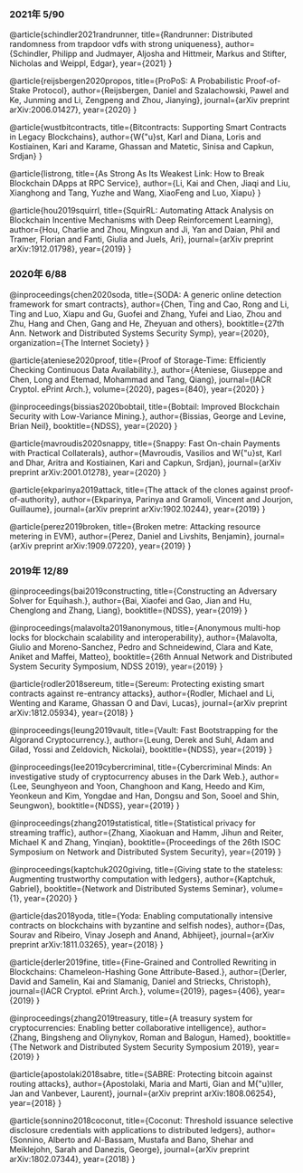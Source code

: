### 2021年 5/90
@article{schindler2021randrunner,
  title={Randrunner: Distributed randomness from trapdoor vdfs with strong uniqueness},
  author={Schindler, Philipp and Judmayer, Aljosha and Hittmeir, Markus and Stifter, Nicholas and Weippl, Edgar},
  year={2021}
}

@article{reijsbergen2020propos,
  title={ProPoS: A Probabilistic Proof-of-Stake Protocol},
  author={Reijsbergen, Daniel and Szalachowski, Pawel and Ke, Junming and Li, Zengpeng and Zhou, Jianying},
  journal={arXiv preprint arXiv:2006.01427},
  year={2020}
}

@article{wustbitcontracts,
  title={Bitcontracts: Supporting Smart Contracts in Legacy Blockchains},
  author={W{\"u}st, Karl and Diana, Loris and Kostiainen, Kari and Karame, Ghassan and Matetic, Sinisa and Capkun, Srdjan}
}

@article{listrong,
  title={As Strong As Its Weakest Link: How to Break Blockchain DApps at RPC Service},
  author={Li, Kai and Chen, Jiaqi and Liu, Xianghong and Tang, Yuzhe and Wang, XiaoFeng and Luo, Xiapu}
}

@article{hou2019squirrl,
  title={SquirRL: Automating Attack Analysis on Blockchain Incentive Mechanisms with Deep Reinforcement Learning},
  author={Hou, Charlie and Zhou, Mingxun and Ji, Yan and Daian, Phil and Tramer, Florian and Fanti, Giulia and Juels, Ari},
  journal={arXiv preprint arXiv:1912.01798},
  year={2019}
}

### 2020年 6/88
@inproceedings{chen2020soda,
  title={SODA: A generic online detection framework for smart contracts},
  author={Chen, Ting and Cao, Rong and Li, Ting and Luo, Xiapu and Gu, Guofei and Zhang, Yufei and Liao, Zhou and Zhu, Hang and Chen, Gang and He, Zheyuan and others},
  booktitle={27th Ann. Network and Distributed Systems Security Symp},
  year={2020},
  organization={The Internet Society}
}

@article{ateniese2020proof,
  title={Proof of Storage-Time: Efficiently Checking Continuous Data Availability.},
  author={Ateniese, Giuseppe and Chen, Long and Etemad, Mohammad and Tang, Qiang},
  journal={IACR Cryptol. ePrint Arch.},
  volume={2020},
  pages={840},
  year={2020}
}

@inproceedings{bissias2020bobtail,
  title={Bobtail: Improved Blockchain Security with Low-Variance Mining.},
  author={Bissias, George and Levine, Brian Neil},
  booktitle={NDSS},
  year={2020}
}

@article{mavroudis2020snappy,
  title={Snappy: Fast On-chain Payments with Practical Collaterals},
  author={Mavroudis, Vasilios and W{\"u}st, Karl and Dhar, Aritra and Kostiainen, Kari and Capkun, Srdjan},
  journal={arXiv preprint arXiv:2001.01278},
  year={2020}
}

@article{ekparinya2019attack,
  title={The attack of the clones against proof-of-authority},
  author={Ekparinya, Parinya and Gramoli, Vincent and Jourjon, Guillaume},
  journal={arXiv preprint arXiv:1902.10244},
  year={2019}
}

@article{perez2019broken,
  title={Broken metre: Attacking resource metering in EVM},
  author={Perez, Daniel and Livshits, Benjamin},
  journal={arXiv preprint arXiv:1909.07220},
  year={2019}
}

### 2019年 12/89
@inproceedings{bai2019constructing,
  title={Constructing an Adversary Solver for Equihash.},
  author={Bai, Xiaofei and Gao, Jian and Hu, Chenglong and Zhang, Liang},
  booktitle={NDSS},
  year={2019}
}

@inproceedings{malavolta2019anonymous,
  title={Anonymous multi-hop locks for blockchain scalability and interoperability},
  author={Malavolta, Giulio and Moreno-Sanchez, Pedro and Schneidewind, Clara and Kate, Aniket and Maffei, Matteo},
  booktitle={26th Annual Network and Distributed System Security Symposium, NDSS 2019},
  year={2019}
}

@article{rodler2018sereum,
  title={Sereum: Protecting existing smart contracts against re-entrancy attacks},
  author={Rodler, Michael and Li, Wenting and Karame, Ghassan O and Davi, Lucas},
  journal={arXiv preprint arXiv:1812.05934},
  year={2018}
}

@inproceedings{leung2019vault,
  title={Vault: Fast Bootstrapping for the Algorand Cryptocurrency.},
  author={Leung, Derek and Suhl, Adam and Gilad, Yossi and Zeldovich, Nickolai},
  booktitle={NDSS},
  year={2019}
}

@inproceedings{lee2019cybercriminal,
  title={Cybercriminal Minds: An investigative study of cryptocurrency abuses in the Dark Web.},
  author={Lee, Seunghyeon and Yoon, Changhoon and Kang, Heedo and Kim, Yeonkeun and Kim, Yongdae and Han, Dongsu and Son, Sooel and Shin, Seungwon},
  booktitle={NDSS},
  year={2019}
}

@inproceedings{zhang2019statistical,
  title={Statistical privacy for streaming traffic},
  author={Zhang, Xiaokuan and Hamm, Jihun and Reiter, Michael K and Zhang, Yinqian},
  booktitle={Proceedings of the 26th ISOC Symposium on Network and Distributed System Security},
  year={2019}
}

@inproceedings{kaptchuk2020giving,
  title={Giving state to the stateless: Augmenting trustworthy computation with ledgers},
  author={Kaptchuk, Gabriel},
  booktitle={Network and Distributed Systems Seminar},
  volume={1},
  year={2020}
}

@article{das2018yoda,
  title={Yoda: Enabling computationally intensive contracts on blockchains with byzantine and selfish nodes},
  author={Das, Sourav and Ribeiro, Vinay Joseph and Anand, Abhijeet},
  journal={arXiv preprint arXiv:1811.03265},
  year={2018}
}

@article{derler2019fine,
  title={Fine-Grained and Controlled Rewriting in Blockchains: Chameleon-Hashing Gone Attribute-Based.},
  author={Derler, David and Samelin, Kai and Slamanig, Daniel and Striecks, Christoph},
  journal={IACR Cryptol. ePrint Arch.},
  volume={2019},
  pages={406},
  year={2019}
}

@inproceedings{zhang2019treasury,
  title={A treasury system for cryptocurrencies: Enabling better collaborative intelligence},
  author={Zhang, Bingsheng and Oliynykov, Roman and Balogun, Hamed},
  booktitle={The Network and Distributed System Security Symposium 2019},
  year={2019}
}

@article{apostolaki2018sabre,
  title={SABRE: Protecting bitcoin against routing attacks},
  author={Apostolaki, Maria and Marti, Gian and M{\"u}ller, Jan and Vanbever, Laurent},
  journal={arXiv preprint arXiv:1808.06254},
  year={2018}
}

@article{sonnino2018coconut,
  title={Coconut: Threshold issuance selective disclosure credentials with applications to distributed ledgers},
  author={Sonnino, Alberto and Al-Bassam, Mustafa and Bano, Shehar and Meiklejohn, Sarah and Danezis, George},
  journal={arXiv preprint arXiv:1802.07344},
  year={2018}
}
